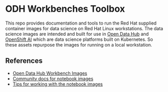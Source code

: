 # ODH Workbenches Toolbox

This repo provides documentation and tools to run the Red Hat supplied 
container images for data science on Red Hat Linux workstations.  The data
science images are intended and built for use in [Open Data Hub](https://github.com/opendatahub-io)
and [OpenShift AI](https://www.redhat.com/en/technologies/cloud-computing/openshift/aiml) which are data science platforms built on Kubernetes.
So these assets repurpose the images for running on a local workstation.




## References
* [Open Data Hub Workbench Images](https://quay.io/repository/opendatahub/workbench-images)
* [Community docs for notebook images](https://github.com/opendatahub-io/notebooks/wiki/Developer-Guide)
* [Tips for working with the notebook images](https://ai-on-openshift.io/odh-rhods/custom-notebooks/)